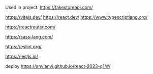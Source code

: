 Used in project:
https://fakestoreapi.com/

https://vitejs.dev/
https://react.dev/
https://www.typescriptlang.org/

https://reactrouter.com/

https://sass-lang.com/

https://eslint.org/

https://jestjs.io/


deploy https://anvianvi.github.io/react-2023-q1/#/
 